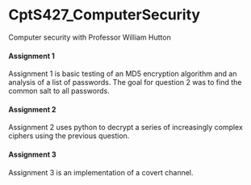 # CptS427_ComputerSecurity
Computer security with Professor William Hutton

#### Assignment 1
Assignment 1 is basic testing of an MD5 encryption algorithm and an analysis of a list of passwords. The goal for question 2 was to find the common salt to all passwords.

#### Assignment 2
Assignment 2 uses python to decrypt a series of increasingly complex ciphers using the previous question.

#### Assignment 3
Assignment 3 is an implementation of a covert channel.
